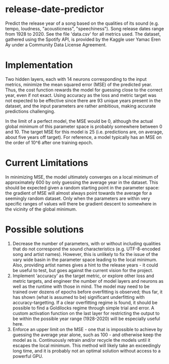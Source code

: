# release-date-predictor
Predict the release year of a song based on the qualities of its sound (e.g. tempo, loudness, "acousticness", "speechiness"). Song release dates range from 1928 to 2020. See the file 'data.csv' for all metrics used. The dataset, gathered using the Spotify API, is provided by the Kaggle user Yamac Eren Ay under a Community Data License Agreement.

# Implementation
Two hidden layers, each with 14 neurons corresponding to the input metrics, minimize the mean squared error (MSE) of the predicted year. Thus, the cost function rewards the model for guessing close to the correct year, even if not exact. Using accuracy as the loss and metric target was not expected to be effective since there are 93 unique years present in the dataset, and the input parameters are rather ambitious, making accurate predictions challenging.

In the limit of a perfect model, the MSE would be 0, although the actual global minimum of this parameter space is probably somewhere between 0 and 10. The target MSE for this model is 25 (i.e. predictions are, on average, about five years off target). For reference, a model typically has an MSE on the order of 10^6 after one training epoch.

# Current Limitations
In minimizing MSE, the model ultimately converges on a local minimum of approximately 600 by only guessing the average year in the dataset. This should be expected given a random starting point in the parameter space: the gradient of MSE will almost always point towards the average for a seemingly random dataset. Only when the parameters are within very specific ranges of values will there be gradient descent to somewhere in the vicinity of the global minimum.

# Possible solutions

1. Decrease the number of parameters, with or without including qualities that do not correspond the sound characteristics (e.g. UTF-8-encoded song and artist names). However, this is unlikely to fix the issue of the vary wide basin in the parameter space leading to the local minimum. Also, providing artist names gives a hint to the release years - it could be useful to test, but goes against the current vision for the project.
2. Implement 'accuracy' as the target metric, or explore other loss and metric targets, and engineer the number of model layers and neurons as well as the runtime with those in mind. The model may need to be trained over dozens of epochs before overfitting is observed; thus far, it has shown (what is assumed to be) significant underfitting with accuracy-targetting. If a clear overfitting regime is found, it should be possible to find a Goldilocks regime through simple trial and error. A custom activation function on the last layer for restricting the output to be within the possible year range (1928-2020) will be especially useful here.
3. Enforce an upper limit on the MSE - one that is impossible to achieve by guessing the average year alone, such as 100 - and otherwise keep the model as is. Continuously retrain and/or recycle the models until it escapes the local minimum. This method will likely take an exceedingly long time, and it is probably not an optimal solution without access to a powerful GPU.
